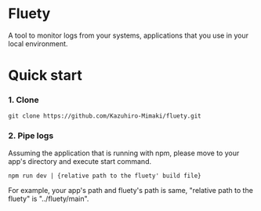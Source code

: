# Fluety

A tool to monitor logs from your systems, applications that you use in your local environment.

# Quick start

### 1. Clone

```
git clone https://github.com/Kazuhiro-Mimaki/fluety.git
```

### 2. Pipe logs

Assuming the application that is running with npm, please move to your app's directory and execute start command.

```
npm run dev | {relative path to the fluety' build file}
```

For example, your app's path and fluety's path is same, "relative path to the fluety" is "../fluety/main".
